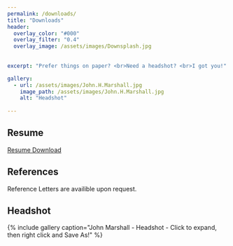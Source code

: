 ```yaml
---
permalink: /downloads/
title: "Downloads"
header:
  overlay_color: "#000"
  overlay_filter: "0.4"
  overlay_image: /assets/images/Downsplash.jpg
  
    
excerpt: "Prefer things on paper? <br>Need a headshot? <br>I got you!"

gallery:
  - url: /assets/images/John.H.Marshall.jpg
    image_path: /assets/images/John.H.Marshall.jpg
    alt: "Headshot"
   
---
```

## Resume
<i class="far fa-file-pdf"></i> <a href="https://netmarshall.github.io/John.H.Marshall/assets/docs/John-H-Marshall-Resume.pdf">Resume Download</a>

## References
Reference Letters are availible upon request.

## Headshot
{% include gallery caption="John Marshall - Headshot - Click to expand, then right click and Save As!" %}
